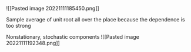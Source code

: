 ![[Pasted image 20221111185450.png]]

Sample average of unit root all over the place because the dependence is too strong



Nonstationary, stochastic components
![[Pasted image 20221111192348.png]]

